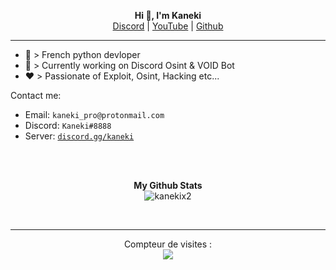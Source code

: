 <p align='center'>
  <b>Hi 👋, I'm Kaneki</b><br>
  <a href="https://discord.gg/5bKTQXBjqG">Discord</a> |
  <a href="https://www.youtube.com/channel/UCdIuioH8MzwMD88XGkliupA">YouTube</a> |
  <a href="https://github.com/KanekiX2">Github</a>
</p>

--- 


- 🐍 > French python devloper
- 🔭 > Currently working on Discord Osint & VOID Bot
- ❤️ > Passionate of Exploit, Osint, Hacking etc...


Contact me:
- Email: `kaneki_pro@protonmail.com`
- Discord: `Kaneki#8888`
- Server: [`discord.gg/kaneki`](https://discord.gg/gzEvEC4wXh)

<br><br>
<p align="center">
	<b>My Github Stats</b><br>
    <img align="center" src="https://github-readme-stats.vercel.app/api?username=kanekix2&show_icons=true&theme=synthwave&line_height=22" alt="kanekix2" />
</p>


<p>&nbsp;</p>    

---  

<p align="center"> 
  Compteur de visites :<br>
  <img src="https://profile-counter.glitch.me/KanekiX2/count.svg" />
</p>
